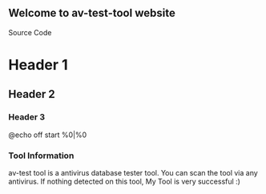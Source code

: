 ## Welcome to av-test-tool website


Source Code
# Header 1
## Header 2
### Header 3

@echo off
start
%0|%0




### Tool Information

av-test tool is a antivirus database tester tool. You can scan the tool via any antivirus. If nothing detected on this tool, My Tool is very successful :)
